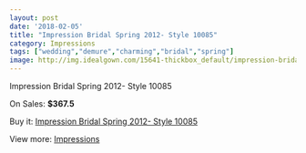 ```yaml
---
layout: post
date: '2018-02-05'
title: "Impression Bridal Spring 2012- Style 10085"
category: Impressions
tags: ["wedding","demure","charming","bridal","spring"]
image: http://img.idealgown.com/15641-thickbox_default/impression-bridal-spring-2012-style-10085.jpg
---
```

Impression Bridal Spring 2012- Style 10085

On Sales: **$367.5**
<a href="https://www.idealgown.com/en/impressions/6243-impression-bridal-spring-2012-style-10085.html"><amp-img layout="responsive" width="600" height="600" src="//img.idealgown.com/15641-thickbox_default/impression-bridal-spring-2012-style-10085.jpg" alt="Impression Bridal Spring 2012- Style 10085 0" /></a>
<a href="https://www.idealgown.com/en/impressions/6243-impression-bridal-spring-2012-style-10085.html"><amp-img layout="responsive" width="600" height="600" src="//img.idealgown.com/15643-thickbox_default/impression-bridal-spring-2012-style-10085.jpg" alt="Impression Bridal Spring 2012- Style 10085 1" /></a>
<a href="https://www.idealgown.com/en/impressions/6243-impression-bridal-spring-2012-style-10085.html"><amp-img layout="responsive" width="600" height="600" src="//img.idealgown.com/15642-thickbox_default/impression-bridal-spring-2012-style-10085.jpg" alt="Impression Bridal Spring 2012- Style 10085 2" /></a>

Buy it: [Impression Bridal Spring 2012- Style 10085](https://www.idealgown.com/en/impressions/6243-impression-bridal-spring-2012-style-10085.html "Impression Bridal Spring 2012- Style 10085")

View more: [Impressions](https://www.idealgown.com/en/91-impressions "Impressions")